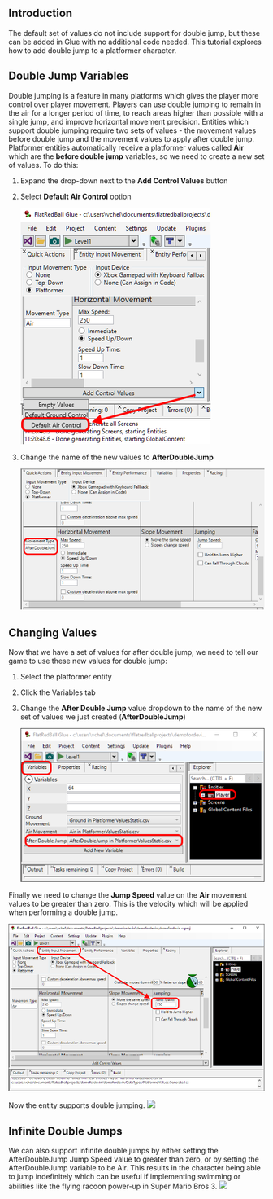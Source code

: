 ## Introduction

The default set of values do not include support for double jump, but these can be added in Glue with no additional code needed. This tutorial explores how to add double jump to a platformer character.

## Double Jump Variables

Double jumping is a feature in many platforms which gives the player more control over player movement. Players can use double jumping to remain in the air for a longer period of time, to reach areas higher than possible with a single jump, and improve horizontal movement precision. Entities which support double jumping require two sets of values - the movement values before double jump and the movement values to apply after double jump. Platformer entities automatically receive a platformer values called **Air** which are the **before double jump** variables, so we need to create a new set of values. To do this:

1.  Expand the drop-down next to the **Add Control Values** button

2.  Select **Default Air Control** option

    ![](/media/2021-03-img_605785f3a0714.png)

3.  Change the name of the new values to ****AfterDoubleJump****

    ![](/media/2021-03-img_60578788d5cb5.png)

## Changing Values

Now that we have a set of values for after double jump, we need to tell our game to use these new values for double jump:

1.  Select the platformer entity

2.  Click the Variables tab

3.  Change the **After Double Jump** value dropdown to the name of the new set of values we just created (**AfterDoubleJump**)

    ![](/media/2021-03-img_6057905aea13f.png)

Finally we need to change the **Jump Speed** value on the **Air** movement values to be greater than zero. This is the velocity which will be applied when performing a double jump.

![](/media/2021-03-img_605790f178ded.png)

Now the entity supports double jumping. [![](/wp-content/uploads/2021/03/2021_March_21_123132.gif)](/wp-content/uploads/2021/03/2021_March_21_123132.gif)

## Infinite Double Jumps

We can also support infinite double jumps by either setting the AfterDoubleJump Jump Speed value to greater than zero, or by setting the AfterDoubleJump variable to be Air. This results in the character being able to jump indefinitely which can be useful if implementing swimming or abilities like the flying racoon power-up in Super Mario Bros 3. [![](/wp-content/uploads/2021/03/2021_March_21_122535.gif)](/wp-content/uploads/2021/03/2021_March_21_122535.gif)    
